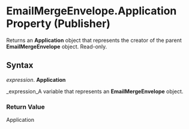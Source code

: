 
# EmailMergeEnvelope.Application Property (Publisher)

Returns an  **Application** object that represents the creator of the parent **EmailMergeEnvelope** object. Read-only.


## Syntax

 _expression_. **Application**

 _expression_A variable that represents an  **EmailMergeEnvelope** object.


### Return Value

Application


